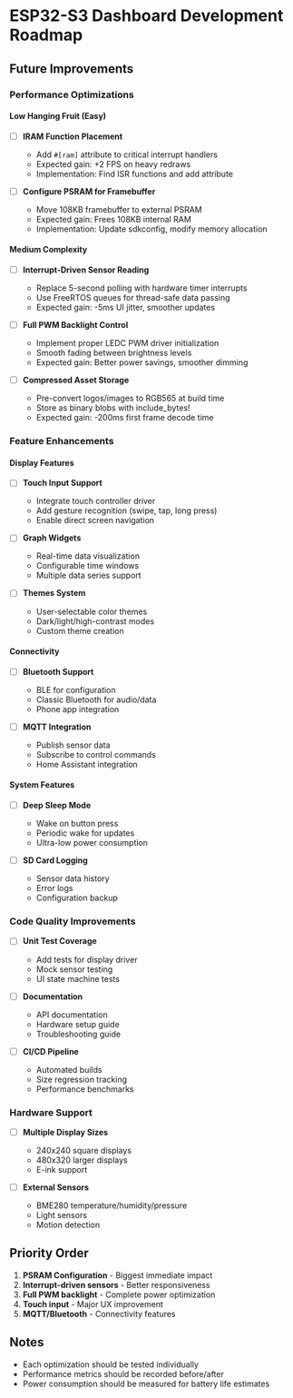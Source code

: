 # ESP32-S3 Dashboard Development Roadmap

## Future Improvements

### Performance Optimizations

#### Low Hanging Fruit (Easy)
- [ ] **IRAM Function Placement**
  - Add `#[ram]` attribute to critical interrupt handlers
  - Expected gain: +2 FPS on heavy redraws
  - Implementation: Find ISR functions and add attribute

- [ ] **Configure PSRAM for Framebuffer**
  - Move 108KB framebuffer to external PSRAM
  - Expected gain: Frees 108KB internal RAM
  - Implementation: Update sdkconfig, modify memory allocation

#### Medium Complexity
- [ ] **Interrupt-Driven Sensor Reading**
  - Replace 5-second polling with hardware timer interrupts
  - Use FreeRTOS queues for thread-safe data passing
  - Expected gain: -5ms UI jitter, smoother updates

- [ ] **Full PWM Backlight Control**
  - Implement proper LEDC PWM driver initialization
  - Smooth fading between brightness levels
  - Expected gain: Better power savings, smoother dimming

- [ ] **Compressed Asset Storage**
  - Pre-convert logos/images to RGB565 at build time
  - Store as binary blobs with include_bytes!
  - Expected gain: -200ms first frame decode time

### Feature Enhancements

#### Display Features
- [ ] **Touch Input Support**
  - Integrate touch controller driver
  - Add gesture recognition (swipe, tap, long press)
  - Enable direct screen navigation

- [ ] **Graph Widgets**
  - Real-time data visualization
  - Configurable time windows
  - Multiple data series support

- [ ] **Themes System**
  - User-selectable color themes
  - Dark/light/high-contrast modes
  - Custom theme creation

#### Connectivity
- [ ] **Bluetooth Support**
  - BLE for configuration
  - Classic Bluetooth for audio/data
  - Phone app integration

- [ ] **MQTT Integration**
  - Publish sensor data
  - Subscribe to control commands
  - Home Assistant integration

#### System Features
- [ ] **Deep Sleep Mode**
  - Wake on button press
  - Periodic wake for updates
  - Ultra-low power consumption

- [ ] **SD Card Logging**
  - Sensor data history
  - Error logs
  - Configuration backup

### Code Quality Improvements

- [ ] **Unit Test Coverage**
  - Add tests for display driver
  - Mock sensor testing
  - UI state machine tests

- [ ] **Documentation**
  - API documentation
  - Hardware setup guide
  - Troubleshooting guide

- [ ] **CI/CD Pipeline**
  - Automated builds
  - Size regression tracking
  - Performance benchmarks

### Hardware Support

- [ ] **Multiple Display Sizes**
  - 240x240 square displays
  - 480x320 larger displays
  - E-ink support

- [ ] **External Sensors**
  - BME280 temperature/humidity/pressure
  - Light sensors
  - Motion detection

## Priority Order

1. **PSRAM Configuration** - Biggest immediate impact
2. **Interrupt-driven sensors** - Better responsiveness
3. **Full PWM backlight** - Complete power optimization
4. **Touch input** - Major UX improvement
5. **MQTT/Bluetooth** - Connectivity features

## Notes

- Each optimization should be tested individually
- Performance metrics should be recorded before/after
- Power consumption should be measured for battery life estimates